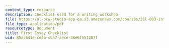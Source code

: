 ```yaml
---
content_type: resource
description: Checklist used for a writing workshop.
file: https://ol-ocw-studio-app-qa.s3.amazonaws.com/courses/21l-003-introduction-to-fiction-fall-2003/85ac641ece4bcba7aece38e6f551287f_first_essay_workshop.pdf
file_type: application/pdf
resourcetype: Document
title: First Essay Checklist
uid: 85ac641e-ce4b-cba7-aece-38e6f551287f
---
```

